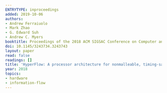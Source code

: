 ```yaml
---
ENTRYTYPE: inproceedings
added: 2019-10-06
authors:
- Andrew Ferraiuolo
- Mark Zhao
- G. Edward Suh
- Andrew C. Myers
booktitle: Proceedings of the 2018 ACM SIGSAC Conference on Computer and  Communications Security, CCS 2018
doi: 10.1145/3243734.3243743
layout: paper
read: false
readings: []
title: 'HyperFlow: A processor architecture for nonmalleable, timing-safe information-flow security'
year: 2018
topics:
- hardware
- information-flow
---
```

